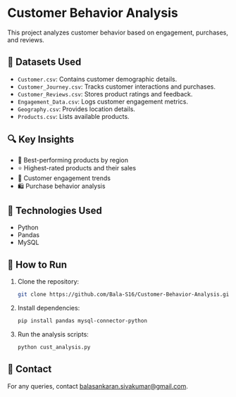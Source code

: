 # Customer Behavior Analysis  
This project analyzes customer behavior based on engagement, purchases, and reviews.  

## 📂 Datasets Used  
- `Customer.csv`: Contains customer demographic details.  
- `Customer_Journey.csv`: Tracks customer interactions and purchases.  
- `Customer_Reviews.csv`: Stores product ratings and feedback.  
- `Engagement_Data.csv`: Logs customer engagement metrics.  
- `Geography.csv`: Provides location details.  
- `Products.csv`: Lists available products.  

## 🔍 Key Insights  
- 📍 Best-performing products by region  
- ⭐ Highest-rated products and their sales  
- 🎯 Customer engagement trends  
- 🛍 Purchase behavior analysis  

## 🦭 Technologies Used  
- Python  
- Pandas  
- MySQL  

## 🚀 How to Run  
1. Clone the repository:  
   ```sh
   git clone https://github.com/Bala-S16/Customer-Behavior-Analysis.git
   ```
2. Install dependencies:  
   ```sh
   pip install pandas mysql-connector-python
   ```
3. Run the analysis scripts:  
   ```sh
   python cust_analysis.py
   ```

## 💎 Contact  
For any queries, contact [balasankaran.sivakumar@gmail.com](mailto:balasankaran.sivakumar@gmail.com).

